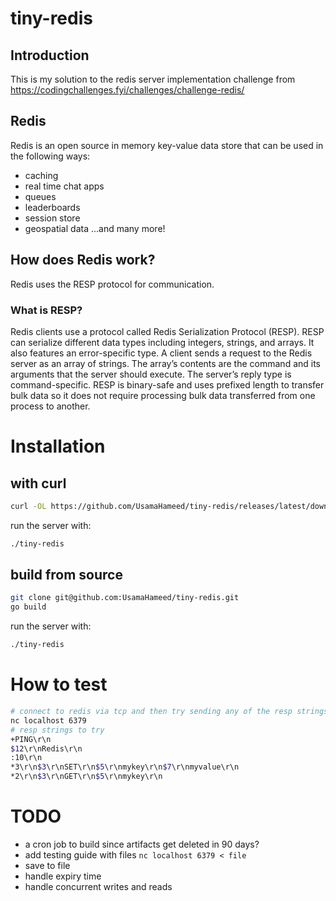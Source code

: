 # tiny-redis

## Introduction
This is my solution to the redis server implementation challenge from
https://codingchallenges.fyi/challenges/challenge-redis/

## Redis
Redis is an open source in memory key-value data store that can be used
in the following ways:
- caching
- real time chat apps
- queues
- leaderboards
- session store
- geospatial data
...and many more!

## How does Redis work?
Redis uses the RESP protocol for communication.

### What is RESP?
Redis clients use a protocol called Redis Serialization Protocol (RESP).
RESP can serialize different data types including integers, strings, and
arrays. It also features an error-specific type. A client sends a request
to the Redis server as an array of strings. The array’s contents are the
command and its arguments that the server should execute. The server’s
reply type is command-specific. RESP is binary-safe and uses prefixed
length to transfer bulk data so it does not require processing bulk data
transferred from one process to another.

# Installation

## with curl
```bash
curl -OL https://github.com/UsamaHameed/tiny-redis/releases/latest/download/tiny-redis
```

run the server with:
```bash
./tiny-redis
```

## build from source
```bash
git clone git@github.com:UsamaHameed/tiny-redis.git
go build
```

run the server with:
```bash
./tiny-redis
```

# How to test

```bash
# connect to redis via tcp and then try sending any of the resp strings
nc localhost 6379
# resp strings to try
+PING\r\n
$12\r\nRedis\r\n
:10\r\n
*3\r\n$3\r\nSET\r\n$5\r\nmykey\r\n$7\r\nmyvalue\r\n
*2\r\n$3\r\nGET\r\n$5\r\nmykey\r\n
```

# TODO
- a cron job to build since artifacts get deleted in 90 days?
- add testing guide with files `nc localhost 6379 < file`
- save to file
- handle expiry time
- handle concurrent writes and reads
